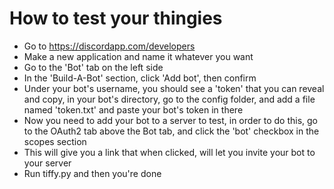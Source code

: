 # How to test your thingies
- Go to https://discordapp.com/developers
- Make a new application and name it whatever you want
- Go to the 'Bot' tab on the left side
- In the 'Build-A-Bot' section, click 'Add bot', then confirm
- Under your bot's username, you should see a 'token' that you can reveal and copy, in your bot's directory, go to the config folder, and add a file named 'token.txt' and paste your bot's token in there
- Now you need to add your bot to a server to test, in order to do this, go to the OAuth2 tab above the Bot tab, and click the 'bot' checkbox in the scopes section
- This will give you a link that when clicked, will let you invite your bot to your server
- Run tiffy.py and then you're done
